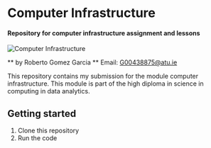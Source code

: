 # Computer Infrastructure

#### Repository for computer infrastructure assignment and lessons


![Computer Infrastructure](https://evad.ie/solutions/solutions-infrastructure/)


** by Roberto Gomez Garcia ** Email: G00438875@atu.ie

This repository contains my submission for the module computer infrastructure. This module is part of the high diploma in science in computing in data analytics. 

## Getting started

1. Clone this repository
2. Run the code 